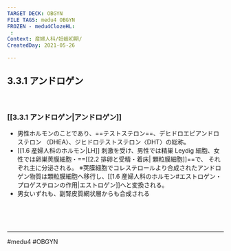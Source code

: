 ```yaml
---
TARGET DECK: OBGYN
FILE TAGS: medu4 OBGYN
FROZEN - medu4ClozeHL:
 : 
Context: 産婦人科/妊娠初期/
CreatedDay: 2021-05-26

---
```


## 3.3.1 アンドロゲン

<br>


### [[3.3.1 アンドロゲン|アンドロゲン]]
* 男性ホルモンのことであり、==テストステロン==、デヒドロエピアンドロステロン 〈DHEA〉、ジヒドロテストステロン〈DHT〉の総称。
* [[1.6 産婦人科のホルモン|LH]] 刺激を受け、男性では精巣 Leydig 細胞、女性では卵巣莢膜細胞・==[[2.2 排卵と受精・着床| 顆粒膜細胞]]==で、 それぞれ主に分泌される。 
※莢膜細胞でコレステロールより合成されたアンドロゲン物質は顆粒膜細胞へ移行し、[[1.6 産婦人科のホルモン#エストロゲン・プロゲステロンの作用|エストロゲン]]へと変換される。
* 男女いずれも、副腎皮質網状層からも合成される
<!--ID: 1653829489858-->



<br><br><br>

---
#medu4 #OBGYN 
